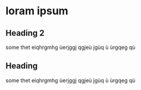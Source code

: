 # loram ipsum

## Heading 2

some thet eiqhrgmhg ùerjggj qgjeù jgùq ù ùrgqeg qù

## Heading

some thet eiqhrgmhg ùerjggj qgjeù jgùq ù ùrgqeg qù